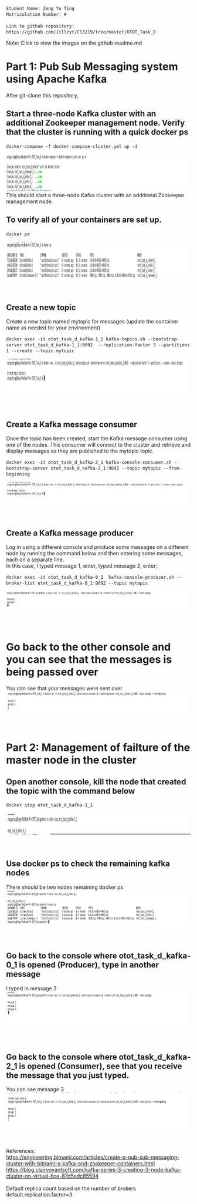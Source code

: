 
```
Student Name: Zeng Yu Ting
Matriculation Number: #

Link to github repository: https://github.com/Jillzyt/CS3219/tree/master/OTOT_Task_D
```

Note: Click to view the images on the github readme.md
# Part 1: Pub Sub Messaging system using Apache Kafka

After git-clone this repository,
## Start a three-node Kafka cluster with an additional Zookeeper management node. Verify that the cluster is running with a quick docker ps
    docker-compose -f docker-compose-cluster.yml up -d
<img src="./images/1.png" width="1200" height="100"> <br>
This should start a three-node Kafka cluster with an additional Zookeeper management node. <br>

## To verify all of your containers are set up.
    docker ps
<img src="./images/2.png" width="1200" height="100"><br>
<br><br>

## Create a new topic
Create a new topic named mytopic for messages (update the container name as needed for your environment) <br>
    
    docker exec -it otot_task_d_kafka-1_1 kafka-topics.sh --bootstrap-server otot_task_d_kafka-1_1:9092  --replication-factor 3 --partitions 1 --create --topic mytopic
<img src="./images/3.png" width="1200" height="100"> <br>
<br><br>

## Create a Kafka message consumer
Once the topic has been created, start the Kafka message consumer using one of the nodes. This consumer will connect to the cluster and retrieve and display messages as they are published to the mytopic topic.  <br>
    
    docker exec -it otot_task_d_kafka-2_1 kafka-console-consumer.sh --bootstrap-server otot_task_d_kafka-2_1:9092 --topic mytopic --from-beginning
<img src="./images/3.png" width="1200" height="60"> <br>
<br><br>

## Create a Kafka message producer 
Log in using a different console and produce some messages on a different node by running the command below and then entering some messages, each on a separate line. <br>
In this case, I typed message 1, enter, typed message 2, enter; <br>
    
    docker exec -it otot_task_d_kafka-0_1  kafka-console-producer.sh --broker-list otot_task_d_kafka-0_1:9092 --topic mytopic
<img src="./images/4.png" width="1850" height="60"> <br>
<br><br>


# Go back to the other console and you can see that the messages is being passed over
You can see that your messages were sent over
<img src="./images/5.png" width="1850" height="60"> <br>
<br><br>

# Part 2: Management of failture of the master node in the cluster

## Open another console, kill the node that created the topic with the command below
    docker stop otot_task_d_kafka-1_1
<img src="./images/9.png" width="1200" height="60"> <br>
<br><br>

## Use docker ps to check the remaining kafka nodes
There should be two nodes remaining
    docker ps
<img src="./images/6.png" width="1200" height="100"> <br>
<br><br>

## Go back to the console where otot_task_d_kafka-0_1 is opened (Producer), type in another message
I typed in message 3 <br>
<img src="./images/7.png" width="1200" height="100"> <br>
<br><br>

## Go back to the console where otot_task_d_kafka-2_1 is opened (Consumer), see that you receive the message that you just typed.
You can see message 3 <br>
<img src="./images/8.png" width="1200" height="100"> <br>
<br><br>


References: <br>
https://engineering.bitnami.com/articles/create-a-pub-sub-messaging-cluster-with-bitnami-s-kafka-and-zookeeper-containers.html <br>
https://blog.clairvoyantsoft.com/kafka-series-3-creating-3-node-kafka-cluster-on-virtual-box-87d5edc85594 <br>
<br>
Default replica count based on the number of brokers<br>
default.replication.factor=3<br>
